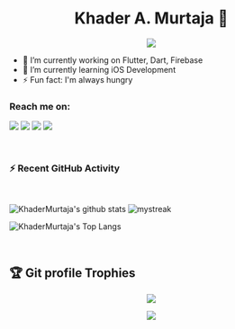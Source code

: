 <h1 align="center">Khader A. Murtaja 👋</h1>
<p align="center">
  <a href="https://github.com/DenverCoder1/readme-typing-svg"><img src="https://readme-typing-svg.herokuapp.com?lines=Flutter+Developer;&center=true&width=500&height=50"></a>
</p>

- 🔭 I’m currently working on Flutter, Dart, Firebase
- 🌱 I’m currently learning iOS Development
- ⚡ Fun fact: I'm always hungry


### Reach me on:

<p>
<a href="https://github.com/KhaderMurtaja"><img src="https://img.shields.io/badge/-Khader_A._Murtaja-black?logo=github&style=flat-square"/></a>
<a href="https://www.linkedin.com/in/khader-murtaja/"><img src="https://img.shields.io/badge/-Khader_Murtaja-blue?logo=linkedin&style=flat-square"></a>
<a href="mailto:khadermurtaja1@gmail.com"><img src="https://img.shields.io/badge/-khadermurtaja1@gmail.com-black?logo=gmail&style=flat-square"/></a>
<a href="https://twitter.com/KhaderMurtaja"><img src="https://img.shields.io/badge/-Khader_A._Murtaja_🇵🇸💙-blue?logo=twitter&style=flat-square"/></a>
</p>


<br>

<h3>⚡ Recent GitHub Activity</h3>
<br>

![KhaderMurtaja's github stats](https://github-readme-stats.vercel.app/api?username=KhaderMurtaja&show_icons=true&theme=tokyonight)
<img src="https://github-readme-streak-stats.herokuapp.com/?user=KhaderMurtaja&theme=tokyonight" alt="mystreak"/>

![KhaderMurtaja's Top Langs](https://github-readme-stats.vercel.app/api/top-langs/?username=KhaderMurtaja&theme=tokyonight&layout=compact)


<br/>

## :trophy: Git profile Trophies

<p align="center"> <img src="https://github-profile-trophy.vercel.app/?username=KhaderMurtaja&layout=compact&theme=algolia"/> </p>

<p align="center"> <a href="https://twitter.com/KhaderMurtaja"> <img align="center" src="https://github-readme-twitter.gazf.vercel.app/api?id=KhaderMurtaja&layout=wide&show_reply=false&show_retweet=false" />
</a></p>

